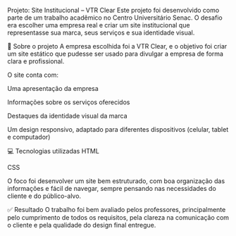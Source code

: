 Projeto: Site Institucional – VTR Clear
Este projeto foi desenvolvido como parte de um trabalho acadêmico no Centro Universitário Senac. O desafio era escolher uma empresa real e criar um site institucional que representasse sua marca, seus serviços e sua identidade visual.

🧩 Sobre o projeto
A empresa escolhida foi a VTR Clear, e o objetivo foi criar um site estático que pudesse ser usado para divulgar a empresa de forma clara e profissional.

O site conta com:

Uma apresentação da empresa

Informações sobre os serviços oferecidos

Destaques da identidade visual da marca

Um design responsivo, adaptado para diferentes dispositivos (celular, tablet e computador)

💻 Tecnologias utilizadas
HTML

CSS

O foco foi desenvolver um site bem estruturado, com boa organização das informações e fácil de navegar, sempre pensando nas necessidades do cliente e do público-alvo.

✅ Resultado
O trabalho foi bem avaliado pelos professores, principalmente pelo cumprimento de todos os requisitos, pela clareza na comunicação com o cliente e pela qualidade do design final entregue.
